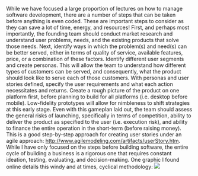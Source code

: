 While we have focused a large proportion of lectures on how to manage software development, there are a number of steps that can be taken before anything is even coded. These are important steps to consider as they can save a lot of time, energy, and resources!
First, and perhaps most importantly, the founding team should conduct market research and understand user problems, needs, and the existing products that solve those needs.
Next, identify ways in which the problem(s) and need(s) can be better served, either in terms of quality of service, available features, price, or a combination of these factors.
Identify different user segments and create personas. This will allow the team to understand how different types of customers can be served, and consequently, what the product should look like to serve each of those customers.
With personas and user stories defined, specify the user requirements and what each action necessitates and returns. 
Create a rough picture of the product on one platform first, before planning to build for all platforms (i.e. desktop before mobile). Low-fidelity prototypes will allow for nimbleness to shift strategies at this early stage.
Even with this gameplan laid out, the team should assess the general risks of launching, specifically in terms of competition, ability to deliver the product as specified to the user (i.e. execution risk), and ability to finance the entire operation in the short-term (before raising money).
This is a good step-by-step approach for creating user stories under an agile approach: http://www.agilemodeling.com/artifacts/userStory.htm.
While I have only focused on the steps before building software, the entire cycle of building a business is a rigorous one that requires constant ideation, testing, evaluating, and decision-making. One graphic I found online details this windy and at times, cyclical methodology: 
![](http://www.bitrebels.com/wp-content/uploads/2013/07/how-start-a-startup-infographic.png?raw=true)
